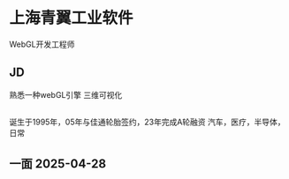 # 上海青翼工业软件

WebGL开发工程师

## JD

熟悉一种webGL引擎
三维可视化

##

诞生于1995年，05年与佳通轮胎签约，23年完成A轮融资
汽车，医疗，半导体，日常

## 一面 2025-04-28

